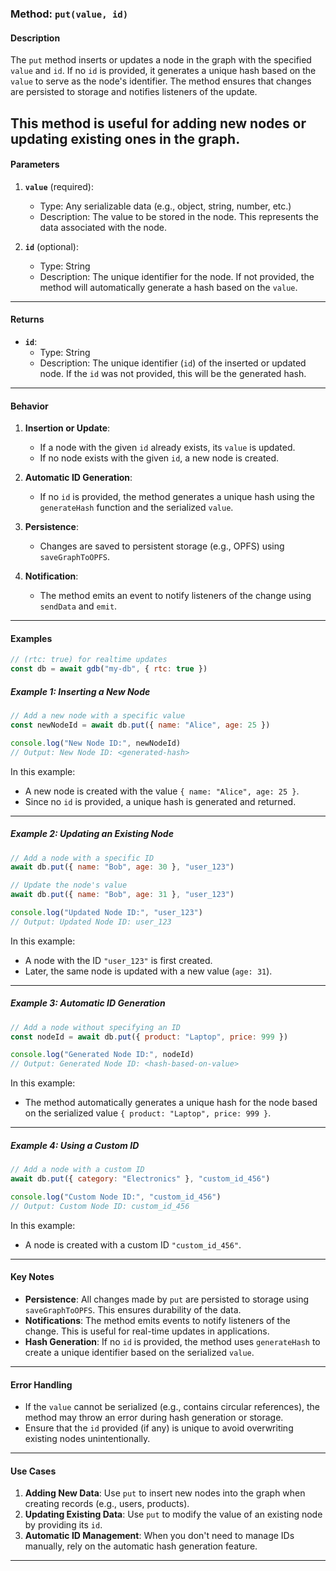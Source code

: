 ### **Method: `put(value, id)`**

#### **Description**
The `put` method inserts or updates a node in the graph with the specified `value` and `id`. If no `id` is provided, it generates a unique hash based on the `value` to serve as the node's identifier. The method ensures that changes are persisted to storage and notifies listeners of the update.

This method is useful for adding new nodes or updating existing ones in the graph.
---

#### **Parameters**

1. **`value`** (required):

   - Type: Any serializable data (e.g., object, string, number, etc.)
   - Description: The value to be stored in the node. This represents the data associated with the node.

2. **`id`** (optional):
   - Type: String
   - Description: The unique identifier for the node. If not provided, the method will automatically generate a hash based on the `value`.

---

#### **Returns**

- **`id`**:
  - Type: String
  - Description: The unique identifier (`id`) of the inserted or updated node. If the `id` was not provided, this will be the generated hash.

---

#### **Behavior**

1. **Insertion or Update**:

   - If a node with the given `id` already exists, its `value` is updated.
   - If no node exists with the given `id`, a new node is created.

2. **Automatic ID Generation**:

   - If no `id` is provided, the method generates a unique hash using the `generateHash` function and the serialized `value`.

3. **Persistence**:

   - Changes are saved to persistent storage (e.g., OPFS) using `saveGraphToOPFS`.

4. **Notification**:
   - The method emits an event to notify listeners of the change using `sendData` and `emit`.

---

#### **Examples**

```javascript
// (rtc: true) for realtime updates
const db = await gdb("my-db", { rtc: true })
```

##### **Example 1: Inserting a New Node**

```javascript
// Add a new node with a specific value
const newNodeId = await db.put({ name: "Alice", age: 25 })

console.log("New Node ID:", newNodeId)
// Output: New Node ID: <generated-hash>
```

In this example:

- A new node is created with the value `{ name: "Alice", age: 25 }`.
- Since no `id` is provided, a unique hash is generated and returned.

---

##### **Example 2: Updating an Existing Node**

```javascript
// Add a node with a specific ID
await db.put({ name: "Bob", age: 30 }, "user_123")

// Update the node's value
await db.put({ name: "Bob", age: 31 }, "user_123")

console.log("Updated Node ID:", "user_123")
// Output: Updated Node ID: user_123
```

In this example:

- A node with the ID `"user_123"` is first created.
- Later, the same node is updated with a new value (`age: 31`).

---

##### **Example 3: Automatic ID Generation**

```javascript
// Add a node without specifying an ID
const nodeId = await db.put({ product: "Laptop", price: 999 })

console.log("Generated Node ID:", nodeId)
// Output: Generated Node ID: <hash-based-on-value>
```

In this example:

- The method automatically generates a unique hash for the node based on the serialized value `{ product: "Laptop", price: 999 }`.

---

##### **Example 4: Using a Custom ID**

```javascript
// Add a node with a custom ID
await db.put({ category: "Electronics" }, "custom_id_456")

console.log("Custom Node ID:", "custom_id_456")
// Output: Custom Node ID: custom_id_456
```

In this example:

- A node is created with a custom ID `"custom_id_456"`.

---

#### **Key Notes**

- **Persistence**: All changes made by `put` are persisted to storage using `saveGraphToOPFS`. This ensures durability of the data.
- **Notifications**: The method emits events to notify listeners of the change. This is useful for real-time updates in applications.
- **Hash Generation**: If no `id` is provided, the method uses `generateHash` to create a unique identifier based on the serialized `value`.

---

#### **Error Handling**

- If the `value` cannot be serialized (e.g., contains circular references), the method may throw an error during hash generation or storage.
- Ensure that the `id` provided (if any) is unique to avoid overwriting existing nodes unintentionally.

---

#### **Use Cases**

1. **Adding New Data**: Use `put` to insert new nodes into the graph when creating records (e.g., users, products).
2. **Updating Existing Data**: Use `put` to modify the value of an existing node by providing its `id`.
3. **Automatic ID Management**: When you don't need to manage IDs manually, rely on the automatic hash generation feature.

---
